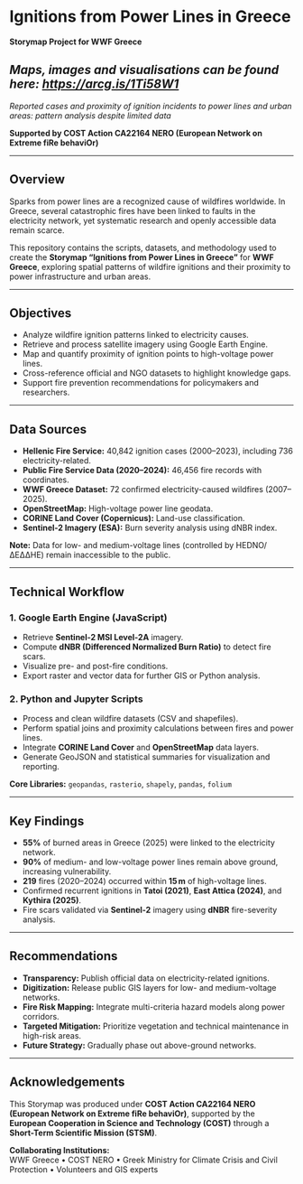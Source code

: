 # Ignitions from Power Lines in Greece

**Storymap Project for WWF Greece**  

## ***Maps, images and visualisations can be found here: https://arcg.is/1Ti58W1***


_Reported cases and proximity of ignition incidents to power lines and urban areas: pattern analysis despite limited data_  

**Supported by COST Action CA22164 NERO (European Network on Extreme fiRe behaviOr)**  


---

## Overview

Sparks from power lines are a recognized cause of wildfires worldwide. In Greece, several catastrophic fires have been linked to faults in the electricity network, yet systematic research and openly accessible data remain scarce.  

This repository contains the scripts, datasets, and methodology used to create the **Storymap “Ignitions from Power Lines in Greece”** for **WWF Greece**, exploring spatial patterns of wildfire ignitions and their proximity to power infrastructure and urban areas.

---

## Objectives

- Analyze wildfire ignition patterns linked to electricity causes.  
- Retrieve and process satellite imagery using Google Earth Engine.  
- Map and quantify proximity of ignition points to high-voltage power lines.  
- Cross-reference official and NGO datasets to highlight knowledge gaps.  
- Support fire prevention recommendations for policymakers and researchers.

---

## Data Sources

- **Hellenic Fire Service:** 40,842 ignition cases (2000–2023), including 736 electricity-related.  
- **Public Fire Service Data (2020–2024):** 46,456 fire records with coordinates.  
- **WWF Greece Dataset:** 72 confirmed electricity-caused wildfires (2007–2025).  
- **OpenStreetMap:** High-voltage power line geodata.  
- **CORINE Land Cover (Copernicus):** Land-use classification.  
- **Sentinel-2 Imagery (ESA):** Burn severity analysis using dNBR index.  

**Note:** Data for low- and medium-voltage lines (controlled by HEDNO/ΔΕΔΔΗΕ) remain inaccessible to the public.

---

## Technical Workflow

### 1. Google Earth Engine (JavaScript)

- Retrieve **Sentinel-2 MSI Level-2A** imagery.  
- Compute **dNBR (Differenced Normalized Burn Ratio)** to detect fire scars.  
- Visualize pre- and post-fire conditions.  
- Export raster and vector data for further GIS or Python analysis.

### 2. Python and Jupyter Scripts

- Process and clean wildfire datasets (CSV and shapefiles).  
- Perform spatial joins and proximity calculations between fires and power lines.  
- Integrate **CORINE Land Cover** and **OpenStreetMap** data layers.  
- Generate GeoJSON and statistical summaries for visualization and reporting.

**Core Libraries:** `geopandas`, `rasterio`, `shapely`, `pandas`, `folium`

---

## Key Findings

- **55%** of burned areas in Greece (2025) were linked to the electricity network.  
- **90%** of medium- and low-voltage power lines remain above ground, increasing vulnerability.  
- **219** fires (2020–2024) occurred within **15 m** of high-voltage lines.  
- Confirmed recurrent ignitions in **Tatoi (2021)**, **East Attica (2024)**, and **Kythira (2025)**.  
- Fire scars validated via **Sentinel-2** imagery using **dNBR** fire-severity analysis.  

---

## Recommendations

- **Transparency:** Publish official data on electricity-related ignitions.  
- **Digitization:** Release public GIS layers for low- and medium-voltage networks.  
- **Fire Risk Mapping:** Integrate multi-criteria hazard models along power corridors.  
- **Targeted Mitigation:** Prioritize vegetation and technical maintenance in high-risk areas.  
- **Future Strategy:** Gradually phase out above-ground networks.

---

## Acknowledgements

This Storymap was produced under **COST Action CA22164 NERO (European Network on Extreme fiRe behaviOr)**, supported by the **European Cooperation in Science and Technology (COST)** through a **Short-Term Scientific Mission (STSM)**.  

**Collaborating Institutions:**  
WWF Greece • COST NERO • Greek Ministry for Climate Crisis and Civil Protection • Volunteers and GIS experts  







